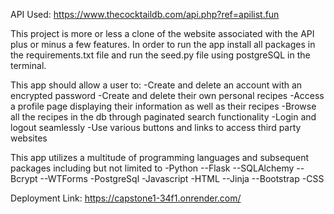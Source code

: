 API Used: https://www.thecocktaildb.com/api.php?ref=apilist.fun

This project is more or less a clone of the website associated with the API plus or minus a few features.
In order to run the app install all packages in the requirements.txt file and run the seed.py file using postgreSQL in the terminal.

This app should allow a user to: 
-Create and delete an account with an encrypted password
-Create and delete their own personal recipes
-Access a profile page displaying their information as well as their recipes
-Browse all the recipes in the db through paginated search functionality
-Login and logout seamlessly
-Use various buttons and links to access third party websites

This app utilizes a multitude of programming languages and subsequent packages including but not limited to 
-Python
--Flask
--SQLAlchemy
--Bcrypt
--WTForms
-PostgreSql
-Javascript
-HTML
--Jinja
--Bootstrap
-CSS

Deployment Link: https://capstone1-34f1.onrender.com/